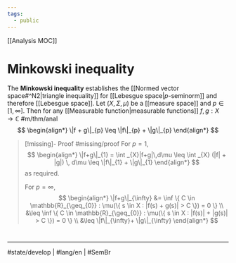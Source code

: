 ```yaml
---
tags:
  - public
---
```

[[Analysis MOC]]
# Minkowski inequality

The **Minkowski inequality** establishes the [[Normed vector space#^N2|triangle inequality]] for [[Lebesgue space|$p$-seminorm]] and therefore [[Lebesgue space]].
Let $(X,\Sigma,\mu)$ be a [[measure space]] and $p \in [1,\infty]$.
Then for any [[Measurable function|measurable functions]] $f,g : X \to \mathbb{C}$ #m/thm/anal 
$$
\begin{align*}
\|f + g\|_{p} \leq \|f\|_{p} + \|g\|_{p}
\end{align*}
$$

> [!missing]- Proof
> #missing/proof 
> For $p=1$,
> $$
> \begin{align*}
> \|f+g\|_{1} = \int _{X}|f+g|\,d\mu \leq \int _{X} (|f| + |g|) \, d\mu \leq \|f\|_{1} + \|g\|_{1} 
> \end{align*}
> $$
> as required.
> 
> For $p = \infty$,
> $$
> \begin{align*}
> \|f+g\|_{\infty} 
> &= \inf \{ C \in \mathbb{R}_{\geq_{0}} : \mu(\{ s \in X : |f(s) + g(s)| > C \}) = 0 \} \\
> &\leq \inf \{ C \in \mathbb{R}_{\geq_{0}} : \mu(\{ s \in X : |f(s)| + |g(s)| > C \}) = 0 \} \\
> &\leq \|f\|_{\infty}+ \|g\|_{\infty}
> \end{align*}
> $$

#
---
#state/develop | #lang/en | #SemBr
